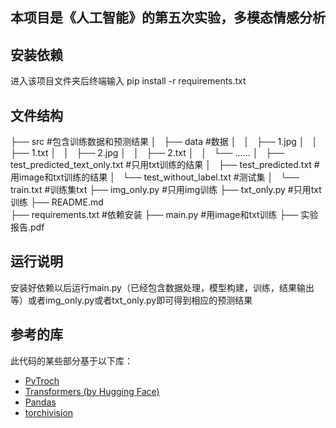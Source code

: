 ## 本项目是《人工智能》的第五次实验，多模态情感分析

## 安装依赖
进入该项目文件夹后终端输入 pip install -r requirements.txt

## 文件结构
├── src  #包含训练数据和预测结果 
│   ├── data #数据
│   │   ├── 1.jpg
│   │   ├── 1.txt
│   │   ├── 2.jpg
│   │   ├── 2.txt
│   │   └── ......
│   ├── test_predicted_text_only.txt  #只用txt训练的结果
│   ├── test_predicted.txt   #用image和txt训练的结果
│   └── test_without_label.txt  #测试集
│   └── train.txt  #训练集txt
├── img_only.py   #只用img训练
├── txt_only.py   #只用txt训练
├── README.md   
├── requirements.txt  #依赖安装
├── main.py  #用image和txt训练
├── 实验报告.pdf 

## 运行说明
安装好依赖以后运行main.py（已经包含数据处理，模型构建，训练，结果输出等）或者img_only.py或者txt_only.py即可得到相应的预测结果

## 参考的库
此代码的某些部分基于以下库：
- [PyTroch](https://github.com/pytorch/pytorch)
- [Transformers (by Hugging Face)](https://github.com/huggingface/transformers)
- [Pandas](https://github.com/pandas-dev/pandas)
- [torchivision](https://github.com/pytorch/vision)